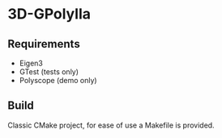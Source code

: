 # 3D-GPolylla

## Requirements
- Eigen3
- GTest (tests only)
- Polyscope (demo only)


## Build
Classic CMake project, for ease of use a Makefile is provided.